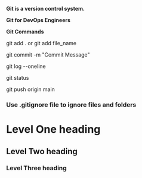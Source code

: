 **Git is a version control system.**

**Git for DevOps Engineers**

**Git Commands**

git add . or git add file_name

git commit -m "Commit Message"

git log --oneline

git status

git push origin main

### Use .gitignore file to ignore files and folders

# Level One heading
## Level Two heading
### Level Three heading